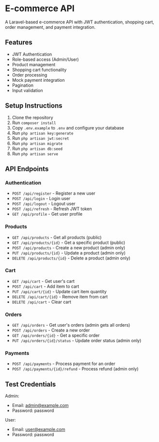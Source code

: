 # E-commerce API

A Laravel-based e-commerce API with JWT authentication, shopping cart, order management, and payment integration.

## Features

- JWT Authentication
- Role-based access (Admin/User)
- Product management
- Shopping cart functionality
- Order processing
- Mock payment integration
- Pagination
- Input validation

## Setup Instructions

1. Clone the repository
2. Run `composer install`
3. Copy `.env.example` to `.env` and configure your database
4. Run `php artisan key:generate`
5. Run `php artisan jwt:secret`
6. Run `php artisan migrate`
7. Run `php artisan db:seed`
8. Run `php artisan serve`

## API Endpoints

### Authentication
- `POST /api/register` - Register a new user
- `POST /api/login` - Login user
- `POST /api/logout` - Logout user
- `POST /api/refresh` - Refresh JWT token
- `GET /api/profile` - Get user profile

### Products
- `GET /api/products` - Get all products (public)
- `GET /api/products/{id}` - Get a specific product (public)
- `POST /api/products` - Create a new product (admin only)
- `PUT /api/products/{id}` - Update a product (admin only)
- `DELETE /api/products/{id}` - Delete a product (admin only)

### Cart
- `GET /api/cart` - Get user's cart
- `POST /api/cart` - Add item to cart
- `PUT /api/cart/{id}` - Update cart item quantity
- `DELETE /api/cart/{id}` - Remove item from cart
- `DELETE /api/cart` - Clear cart

### Orders
- `GET /api/orders` - Get user's orders (admin gets all orders)
- `POST /api/orders` - Create a new order
- `GET /api/orders/{id}` - Get a specific order
- `PUT /api/orders/{id}/status` - Update order status (admin only)

### Payments
- `POST /api/payments` - Process payment for an order
- `POST /api/payments/{id}/refund` - Process refund (admin only)

## Test Credentials

Admin:
- Email: admin@example.com
- Password: password

User:
- Email: user@example.com
- Password: password
